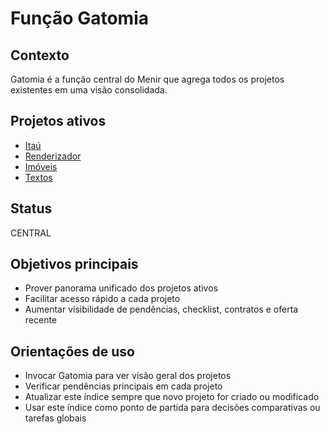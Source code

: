 # Função Gatomia

## Contexto  
Gatomia é a função central do Menir que agrega todos os projetos existentes em uma visão consolidada.

## Projetos ativos  
- [Itaú](../Itau/Itau.md)  
- [Renderizador](../Renderizador/Renderizador.md)  
- [Imóveis](../Imoveis/Imoveis.md)  
- [Textos](../Textos/Textos.md)  

## Status  
CENTRAL  

## Objetivos principais  
- Prover panorama unificado dos projetos ativos  
- Facilitar acesso rápido a cada projeto  
- Aumentar visibilidade de pendências, checklist, contratos e oferta recente  

## Orientações de uso  
- Invocar Gatomia para ver visão geral dos projetos  
- Verificar pendências principais em cada projeto  
- Atualizar este índice sempre que novo projeto for criado ou modificado  
- Usar este índice como ponto de partida para decisões comparativas ou tarefas globais  
